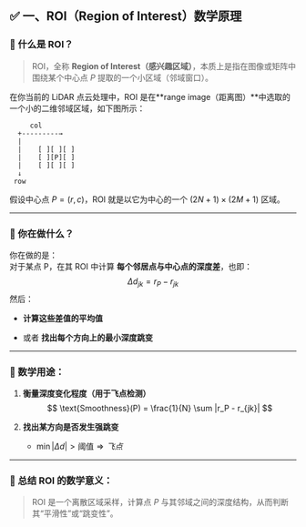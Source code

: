 ## ✅ 一、ROI（Region of Interest）数学原理

### 🎯 什么是 ROI？

> ROI，全称 **Region of Interest（感兴趣区域）**，本质上是指在图像或矩阵中围绕某个中心点 $P$ 提取的一个小区域（邻域窗口）。

在你当前的 LiDAR 点云处理中，ROI 是在**range image（距离图）**中选取的一个小的二维邻域区域，如下图所示：
```less
     col
  +---------→
  |
  |    [ ][ ][ ]
  |    [ ][P][ ]
  |    [ ][ ][ ]
  ↓
 row

```
假设中心点 $P=(r,c)$，ROI 就是以它为中心的一个 $(2N + 1) \times (2M + 1)$ 区域。

---

### 🧮 你在做什么？

你在做的是：  
对于某点 P，在其 ROI 中计算 **每个邻居点与中心点的深度差**，也即：
$$
\Delta d_{jk} = r_P - r_{jk}​
$$
然后：

- **计算这些差值的平均值**
    
- 或者 **找出每个方向上的最小深度跳变**
    

---

### 📌 数学用途：

1. **衡量深度变化程度（用于飞点检测）**
    $$
    \text{Smoothness}(P) = \frac{1}{N} \sum |r_P - r_{jk}|
    $$  
2. **找出某方向是否发生强跳变**
    
    - $\min |\Delta d| > \text{阈值} \Rightarrow 飞点$
        

---

### 📍 总结 ROI 的数学意义：

> ROI 是一个离散区域采样，计算点 $P$ 与其邻域之间的深度结构，从而判断其“平滑性”或“跳变性”。